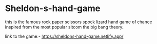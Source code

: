 # Sheldon-s-hand-game
this is the famous rock paper scissors spock lizard hand game of chance inspired from the most popular sitcom the big bang theory.


link to the game:-   https://sheldons-hand-game.netlify.app/
